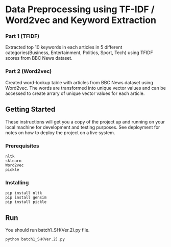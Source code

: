 # Data Preprocessing using TF-IDF / Word2vec and Keyword Extraction

### Part 1 (TFIDF)
Extracted top 10 keywords in each articles in 5 different categories(Business, Entertainment, Politics, Sport, Tech) using TFIDF scores from BBC News dataset.

### Part 2 (Word2vec)
Created word-lookup table with articles from BBC News dataset using Word2vec. The words are transformed into unique vector values and can be accessed to create arrary of unique vector values for each article.


## Getting Started
These instructions will get you a copy of the project up and running on your local machine for development and testing purposes. See deployment for notes on how to deploy the project on a live system.

### Prerequisites
```
nltk
sklearn
Word2vec
pickle
```

### Installing
```
pip install nltk
pip install gensim
pip install pickle
```

## Run
You should run batch1_SH(Ver.2).py file.<br>
<Powershell command>
```
python batch1_SH(Ver.2).py
```
